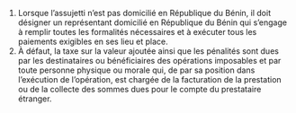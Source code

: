 1) Lorsque l’assujetti n’est pas domicilié en République du Bénin, il doit désigner un représentant domicilié en République du Bénin qui s’engage à remplir toutes les formalités nécessaires et à exécuter tous les paiements exigibles en ses lieu et place.
2) À défaut, la taxe sur la valeur ajoutée ainsi que les pénalités sont dues par les destinataires ou bénéficiaires des opérations imposables et par toute personne physique ou morale qui, de par sa position dans l’exécution de l’opération, est chargée de la facturation de la prestation ou de la collecte des sommes dues pour le compte du prestataire étranger.